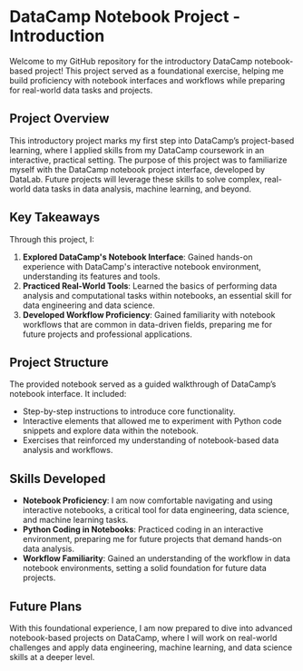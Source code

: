 # DataCamp Notebook Project - Introduction

Welcome to my GitHub repository for the introductory DataCamp notebook-based project! This project served as a foundational exercise, helping me build proficiency with notebook interfaces and workflows while preparing for real-world data tasks and projects.

## Project Overview

This introductory project marks my first step into DataCamp’s project-based learning, where I applied skills from my DataCamp coursework in an interactive, practical setting. The purpose of this project was to familiarize myself with the DataCamp notebook project interface, developed by DataLab. Future projects will leverage these skills to solve complex, real-world data tasks in data analysis, machine learning, and beyond.

## Key Takeaways

Through this project, I:
1. **Explored DataCamp's Notebook Interface**: Gained hands-on experience with DataCamp's interactive notebook environment, understanding its features and tools.
2. **Practiced Real-World Tools**: Learned the basics of performing data analysis and computational tasks within notebooks, an essential skill for data engineering and data science.
3. **Developed Workflow Proficiency**: Gained familiarity with notebook workflows that are common in data-driven fields, preparing me for future projects and professional applications.

## Project Structure

The provided notebook served as a guided walkthrough of DataCamp’s notebook interface. It included:
- Step-by-step instructions to introduce core functionality.
- Interactive elements that allowed me to experiment with Python code snippets and explore data within the notebook.
- Exercises that reinforced my understanding of notebook-based data analysis and workflows.

## Skills Developed

- **Notebook Proficiency**: I am now comfortable navigating and using interactive notebooks, a critical tool for data engineering, data science, and machine learning tasks.
- **Python Coding in Notebooks**: Practiced coding in an interactive environment, preparing me for future projects that demand hands-on data analysis.
- **Workflow Familiarity**: Gained an understanding of the workflow in data notebook environments, setting a solid foundation for future data projects.

## Future Plans

With this foundational experience, I am now prepared to dive into advanced notebook-based projects on DataCamp, where I will work on real-world challenges and apply data engineering, machine learning, and data science skills at a deeper level.


